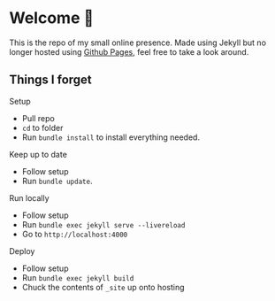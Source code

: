 # Welcome :wave:

This is the repo of my small online presence. Made using Jekyll but no longer hosted using [Github Pages](https://pages.github.com/), feel free to take a look around.

## Things I forget

Setup

- Pull repo
- `cd` to folder
- Run `bundle install` to install everything needed.

Keep up to date

- Follow setup
- Run `bundle update`.

Run locally

- Follow setup
- Run `bundle exec jekyll serve --livereload`
- Go to `http://localhost:4000`

Deploy

- Follow setup
- Run `bundle exec jekyll build`
- Chuck the contents of `_site` up onto hosting